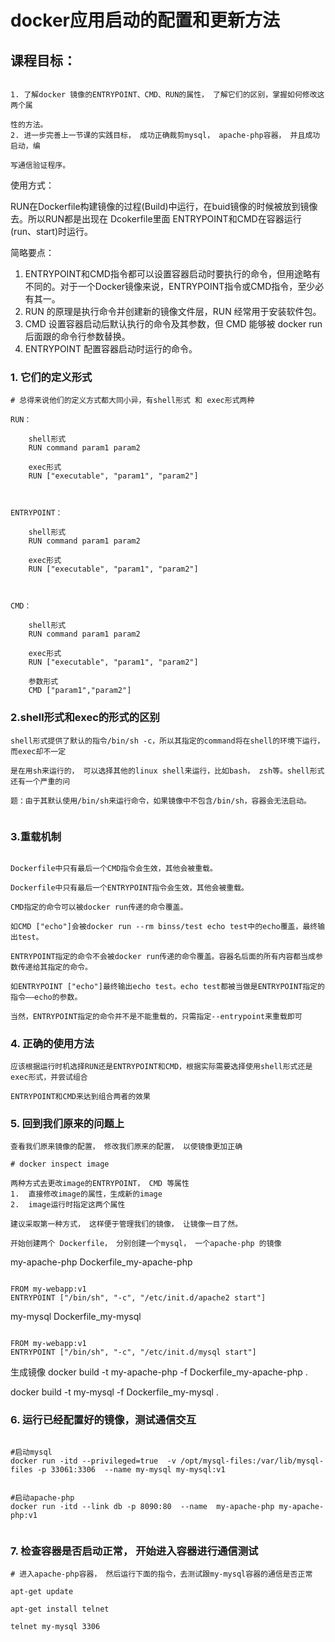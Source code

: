 docker应用启动的配置和更新方法
========================


课程目标：
--------------------
```

1. 了解docker 镜像的ENTRYPOINT、CMD、RUN的属性， 了解它们的区别，掌握如何修改这两个属

性的方法。
2. 进一步完善上一节课的实践目标， 成功正确裁剪mysql， apache-php容器， 并且成功启动，编

写通信验证程序。

```




使用方式：

RUN在Dockerfile构建镜像的过程(Build)中运行，在buid镜像的时候被放到镜像去。所以RUN都是出现在 Dcokerfile里面
ENTRYPOINT和CMD在容器运行(run、start)时运行。

简略要点：
1. ENTRYPOINT和CMD指令都可以设置容器启动时要执行的命令，但用途略有不同的。对于一个Docker镜像来说，ENTRYPOINT指令或CMD指令，至少必有其一。
2. RUN 的原理是执行命令并创建新的镜像文件层，RUN 经常用于安装软件包。
3. CMD 设置容器启动后默认执行的命令及其参数，但 CMD 能够被 docker run 后面跟的命令行参数替换。
4. ENTRYPOINT 配置容器启动时运行的命令。


### 1.  它们的定义形式
```
# 总得来说他们的定义方式都大同小异，有shell形式 和 exec形式两种

RUN：

	shell形式
	RUN command param1 param2

	exec形式
	RUN ["executable", "param1", "param2"]



ENTRYPOINT：

	shell形式
	RUN command param1 param2

	exec形式
	RUN ["executable", "param1", "param2"]



CMD：

	shell形式
	RUN command param1 param2

	exec形式
	RUN ["executable", "param1", "param2"]

    参数形式
    CMD ["param1","param2"]

```

### 2.shell形式和exec的形式的区别
```
shell形式提供了默认的指令/bin/sh -c，所以其指定的command将在shell的环境下运行，而exec却不一定

是在用sh来运行的， 可以选择其他的linux shell来运行，比如bash， zsh等。shell形式还有一个严重的问

题：由于其默认使用/bin/sh来运行命令，如果镜像中不包含/bin/sh，容器会无法启动。


```



### 3.重载机制
```

Dockerfile中只有最后一个CMD指令会生效，其他会被重载。

Dockerfile中只有最后一个ENTRYPOINT指令会生效，其他会被重载。

CMD指定的命令可以被docker run传递的命令覆盖。

如CMD ["echo"]会被docker run --rm binss/test echo test中的echo覆盖，最终输出test。

ENTRYPOINT指定的命令不会被docker run传递的命令覆盖。容器名后面的所有内容都当成参数传递给其指定的命令。

如ENTRYPOINT ["echo"]最终输出echo test。echo test都被当做是ENTRYPOINT指定的指令——echo的参数。

当然，ENTRYPOINT指定的命令并不是不能重载的，只需指定--entrypoint来重载即可

```

### 4. 正确的使用方法
```
应该根据运行时机选择RUN还是ENTRYPOINT和CMD，根据实际需要选择使用shell形式还是exec形式，并尝试组合

ENTRYPOINT和CMD来达到组合两者的效果

```


### 5. 回到我们原来的问题上

```
查看我们原来镜像的配置， 修改我们原来的配置， 以使镜像更加正确

# docker inspect image

两种方式去更改image的ENTRYPOINT， CMD 等属性
1.  直接修改image的属性，生成新的image
2.  image运行时指定这两个属性

建议采取第一种方式， 这样便于管理我们的镜像， 让镜像一目了然。

开始创建两个 Dockerfile， 分别创建一个mysql， 一个apache-php 的镜像

```


my-apache-php Dockerfile_my-apache-php

```

FROM my-webapp:v1
ENTRYPOINT ["/bin/sh", "-c", "/etc/init.d/apache2 start"]

```


my-mysql Dockerfile_my-mysql

```

FROM my-webapp:v1
ENTRYPOINT ["/bin/sh", "-c", "/etc/init.d/mysql start"]

```

生成镜像
docker build  -t my-apache-php -f Dockerfile_my-apache-php .

docker build  -t my-mysql -f Dockerfile_my-mysql .



### 6. 运行已经配置好的镜像，测试通信交互

```

#启动mysql
docker run -itd --privileged=true  -v /opt/mysql-files:/var/lib/mysql-files -p 33061:3306  --name my-mysql my-mysql:v1


#启动apache-php
docker run -itd --link db -p 8090:80  --name  my-apache-php my-apache-php:v1


```




### 7. 检查容器是否启动正常， 开始进入容器进行通信测试

```
# 进入apache-php容器， 然后运行下面的指令，去测试跟my-mysql容器的通信是否正常

apt-get update

apt-get install telnet

telnet my-mysql 3306

```














































